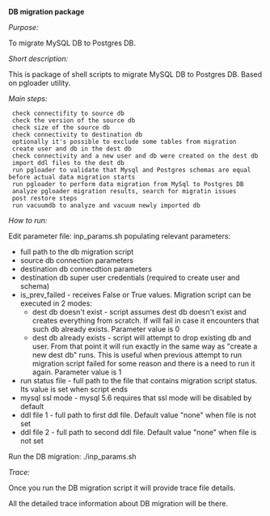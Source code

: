 **DB migration package**

*Purpose:*

To migrate MySQL DB to Postgres DB.

*Short description:*

This is package of shell scripts to migrate MySQL DB to Postgres DB. Based on pgloader utility.

*Main steps:*

```
 check connectifity to source db
 check the version of the source db
 check size of the source db
 check connectivity to destination db
 optionally it's possible to exclude some tables from migration
 create user and db in the dest db
 check connectivity and a new user and db were created on the dest db
 import ddl files to the dest db
 run pgloader to validate that Mysql and Postgres schemas are equal before actual data migration starts
 run pgloader to perform data migration from MySql to Postgres DB
 analyze pgloader migration results, search for migratin issues
 post restore steps
 run vacuumdb to analyze and vacuum newly imported db
```

*How to run:*

Edit parameter file: inp_params.sh populating relevant parameters:

* full path to the db migration script
* source db connection parameters
* destination db connecdtion parameters
* destination db super user credentials (required to create user and schema)
* is\_prev\_failed - receives False or True values. Migration script can be executed in 2 modes: 
	* dest db doesn't exist - script assumes dest db doesn't exist and creates everything from scratch. If will fail in case it encounters  that such db already exists. Parameter value is 0
	* dest db already exists - script will attempt to drop existing db and user. From that point it will run exactly in the same way as "create a new dest db" runs. This is useful when previous attempt to run migration script failed for some reason and there is a need to run it again. Parameter value is 1
* run status file - full path to the file that contains migration script status. Its value is set when script ends
* mysql ssl mode - mysql 5.6 requires that ssl mode will be disabled by default
* ddl file 1 - full path to first ddl file. Default value "none" when file is not set
* ddl file 2 - full path to second ddl file. Default value "none" when file is not set

Run the DB migration: ./inp_params.sh

*Trace:*

Once you run the DB migration script it will provide trace file details.

All the detailed trace information about DB migration will be there.


